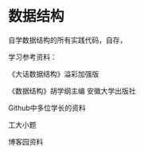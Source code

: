 # 数据结构
自学数据结构的所有实践代码，自存，

学习参考资料：

《大话数据结构》溢彩加强版

《数据结构》胡学纲主编 安徽大学出版社

Github中多位学长的资料 

工大小题

博客园资料 
